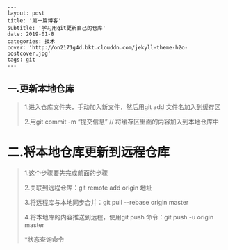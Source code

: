 ```
---
layout: post
title: '第一篇博客'
subtitle: '学习用git更新自己的仓库'
date: 2019-01-8
categories: 技术
cover: 'http://on2171g4d.bkt.clouddn.com/jekyll-theme-h2o-postcover.jpg'
tags: git
---
```

## 一.更新本地仓库

>1.进入仓库文件夹，手动加入新文件，然后用git add 文件名加入到缓存区
>
>2.用git commit -m “提交信息” // 将缓存区里面的内容加入到本地仓库中

# 二.将本地仓库更新到远程仓库

> 1.这个步骤要先完成前面的步骤
>
> 2.关联到远程仓库：git remote add origin 地址
>
> 3.将远程库与本地同步合并：git pull --rebase origin master
>
> 4.将本地库的内容推送到远程，使用git push 命令：git push -u origin master
>
> *状态查询命令

  #####   